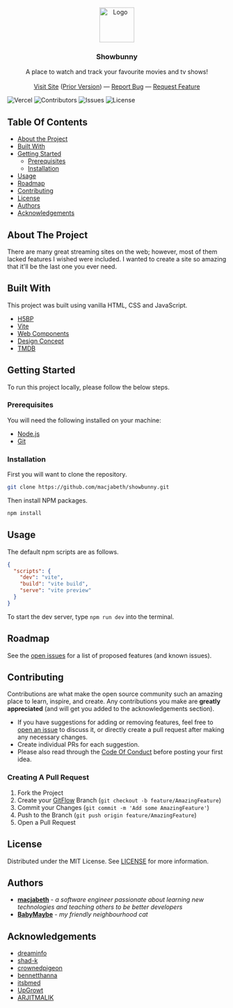 <br/>
<p align="center">
  <a href="https://github.com/macjabeth/showbunny">
    <img src="https://raw.githubusercontent.com/macjabeth/showbunny/master/img/easter-bunny.svg" alt="Logo" width="80" height="80">
  </a>

  <h3 align="center">Showbunny</h3>

  <p align="center">
    A place to watch and track your favourite movies and tv shows!
    <br/>
    <br/>
    <a href="https://showbunny.xyz">Visit Site</a> (<a href="https://macjabeth.github.io/showbunny/">Prior Version</a>)
    &mdash;
    <a href="https://github.com/macjabeth/showbunny/issues">Report Bug</a>
    &mdash;
    <a href="https://github.com/macjabeth/showbunny/issues">Request Feature</a>
  </p>
</p>

![Vercel](https://therealsujitk-vercel-badge.vercel.app/?app=showbunny-macjabeth) ![Contributors](https://img.shields.io/github/contributors/macjabeth/showbunny?color=dark-green) ![Issues](https://img.shields.io/github/issues/macjabeth/showbunny) ![License](https://img.shields.io/github/license/macjabeth/showbunny)

## Table Of Contents

* [About the Project](#about-the-project)
* [Built With](#built-with)
* [Getting Started](#getting-started)
  * [Prerequisites](#prerequisites)
  * [Installation](#installation)
* [Usage](#usage)
* [Roadmap](#roadmap)
* [Contributing](#contributing)
* [License](#license)
* [Authors](#authors)
* [Acknowledgements](#acknowledgements)

## About The Project

There are many great streaming sites on the web; however, most of them lacked features I wished were included. I wanted to create a site so amazing that it'll be the last one you ever need.

## Built With

This project was built using vanilla HTML, CSS and JavaScript.

* [H5BP](https://html5boilerplate.com/)
* [Vite](https://vitejs.dev/)
* [Web Components](https://developer.mozilla.org/en-US/docs/Web/Web_Components)
* [Design Concept](https://www.behance.net/gallery/115532245/Responsive-Anime-Website-Design-Concept/modules/659279239)
* [TMDB](http://api.themoviedb.org/)

## Getting Started

To run this project locally, please follow the below steps.

### Prerequisites

You will need the following installed on your machine:

* [Node.js](https://nodejs.org/)
* [Git](https://git-scm.com/)

### Installation

First you will want to clone the repository.

```sh
git clone https://github.com/macjabeth/showbunny.git
```

Then install NPM packages.

```sh
npm install
```

## Usage

The default npm scripts are as follows.

```json
{
  "scripts": {
    "dev": "vite",
    "build": "vite build",
    "serve": "vite preview"
  }
}
```

To start the dev server, type `npm run dev` into the terminal.

## Roadmap

See the [open issues](https://github.com/macjabeth/showbunny/issues) for a list of proposed features (and known issues).

## Contributing

Contributions are what make the open source community such an amazing place to learn, inspire, and create. Any contributions you make are **greatly appreciated** (and will get you added to the acknowledgements section).
* If you have suggestions for adding or removing features, feel free to [open an issue](https://github.com/macjabeth/showbunny/issues/new) to discuss it, or directly create a pull request after making any necessary changes.
* Create individual PRs for each suggestion.
* Please also read through the [Code Of Conduct](https://github.com/macjabeth/macjabeth/blob/main/CODE-OF-CONDUCT.md) before posting your first idea.

### Creating A Pull Request

1. Fork the Project
2. Create your [GitFlow](https://www.atlassian.com/git/tutorials/comparing-workflows/gitflow-workflow) Branch (`git checkout -b feature/AmazingFeature`)
3. Commit your Changes (`git commit -m 'Add some AmazingFeature'`)
4. Push to the Branch (`git push origin feature/AmazingFeature`)
5. Open a Pull Request

## License

Distributed under the MIT License. See [LICENSE](https://github.com/macjabeth/showbunny/blob/main/LICENSE.md) for more information.

## Authors

* **[macjabeth](https://github.com/macjabeth/)** - *a software engineer passionate about learning new technologies and teaching others to be better developers*
* **[BabyMaybe](https://github.com/BabyMaybe)** - *my friendly neighbourhood cat*

## Acknowledgements

* [dreaminfo](https://github.com/dreaminfo)
* [shad-k](https://github.com/shad-k)
* [crownedpigeon](https://github.com/crownedpigeon)
* [bennetthanna](https://github.com/bennetthanna)
* [itsbmed](https://www.behance.net/itsbmed)
* [UpGrowt](https://www.behance.net/UpGrowt)
* [ARJITMALIK](https://github.com/ARJITMALIK)
